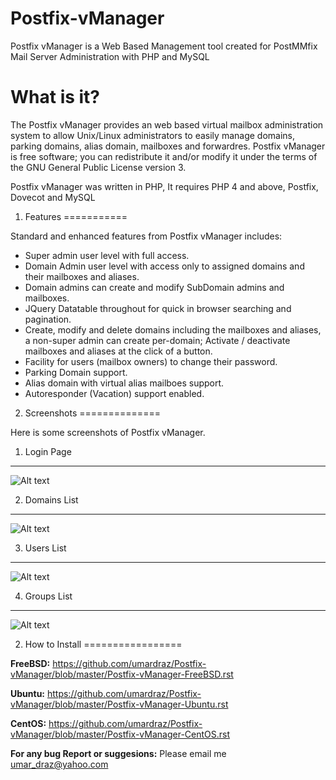 Postfix-vManager
================

Postfix vManager is a Web Based Management tool created for PostMMfix Mail Server Administration with PHP and MySQL

What is it?
============

The Postfix vManager provides an web based virtual mailbox administration system to allow Unix/Linux administrators to easily manage domains, parking domains, alias domain, mailboxes and forwardres. Postfix vManager is free software; you can redistribute it and/or modify it under the terms of the GNU General Public License version 3.

Postfix vManager was written in PHP, It requires PHP 4 and above, Postfix, Dovecot and MySQL 

1. Features
===========

Standard and enhanced features from Postfix vManager includes:

* Super admin user level with full access.
* Domain Admin user level with access only to assigned domains and their mailboxes and aliases.
* Domain admins can create and modify SubDomain admins and mailboxes.
* JQuery Datatable throughout for quick in browser searching and pagination.
* Create, modify and delete domains including the mailboxes and aliases, a non-super admin can create per-domain; Activate / deactivate mailboxes and aliases at the click of a button.
* Facility for users (mailbox owners) to change their password.
* Parking Domain support.
* Alias domain with virtual alias mailboes support.
* Autoresponder (Vacation) support enabled.

2. Screenshots
==============

Here is some screenshots of Postfix vManager.

1. Login Page
-------------
![Alt text](login.png "Login Page")

2. Domains List
----------------
![Alt text](domains.png "Domains List")

3. Users List
-------------
![Alt text](users.png "Users List")

4. Groups List
---------------
![Alt text](groups.png "Groups List")

2. How to Install
=================

**FreeBSD:** https://github.com/umardraz/Postfix-vManager/blob/master/Postfix-vManager-FreeBSD.rst

**Ubuntu:**  https://github.com/umardraz/Postfix-vManager/blob/master/Postfix-vManager-Ubuntu.rst

**CentOS:**  https://github.com/umardraz/Postfix-vManager/blob/master/Postfix-vManager-CentOS.rst

**For any bug Report or suggesions:** Please email me umar_draz@yahoo.com
